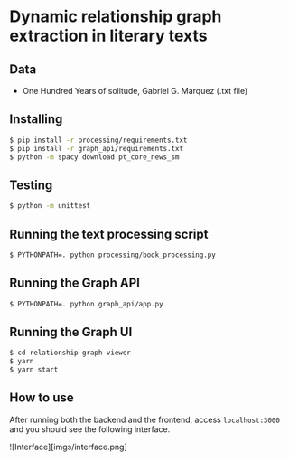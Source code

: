 # Dynamic relationship graph extraction in literary texts

## Data
- One Hundred Years of solitude, Gabriel G. Marquez (.txt file)

## Installing

```sh
$ pip install -r processing/requirements.txt
$ pip install -r graph_api/requirements.txt
$ python -m spacy download pt_core_news_sm
```

## Testing

```sh
$ python -m unittest
```

## Running the text processing script

```sh
$ PYTHONPATH=. python processing/book_processing.py
```

## Running the Graph API

```sh
$ PYTHONPATH=. python graph_api/app.py
```

## Running the Graph UI
```sh
$ cd relationship-graph-viewer
$ yarn
$ yarn start
```

## How to use

After running both the backend and the frontend, access `localhost:3000` and you should see the following interface.

![Interface][imgs/interface.png]


